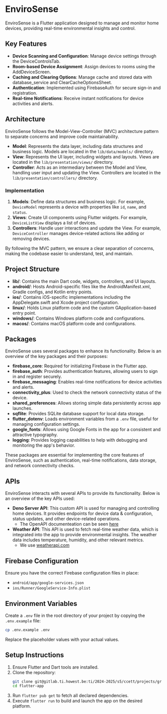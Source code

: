 # EnviroSense

EnviroSense is a Flutter application designed to manage and monitor home devices, providing real-time environmental insights and control.

## Key Features

- **Device Scanning and Configuration**: Manage device settings through the DeviceControlsTab.
- **Room-based Device Assignment**: Assign devices to rooms using the AddDeviceScreen.
- **Caching and Clearing Options**: Manage cache and stored data with database_service and ClearCacheOptionsSheet.
- **Authentication**: Implemented using FirebaseAuth for secure sign-in and registration.
- **Real-time Notifications**: Receive instant notifications for device activities and alerts.

## Architecture

EnviroSense follows the Model-View-Controller (MVC) architecture pattern to separate concerns and improve code maintainability.

- **Model**: Represents the data layer, including data structures and business logic. Models are located in the `lib/data/models/` directory.
- **View**: Represents the UI layer, including widgets and layouts. Views are located in the `lib/presentation/views/` directory.
- **Controller**: Acts as an intermediary between the Model and View, handling user input and updating the View. Controllers are located in the `lib/presentation/controllers/` directory.

### Implementation

1. **Models**: Define data structures and business logic. For example, `DeviceModel` represents a device with properties like `id`, `name`, and `status`.
2. **Views**: Create UI components using Flutter widgets. For example, `DeviceListView` displays a list of devices.
3. **Controllers**: Handle user interactions and update the View. For example, `DeviceController` manages device-related actions like adding or removing devices.

By following the MVC pattern, we ensure a clear separation of concerns, making the codebase easier to understand, test, and maintain.

## Project Structure

- **lib/**: Contains the main Dart code, widgets, controllers, and UI layouts.
- **android/**: Hosts Android-specific files like the AndroidManifest.xml, Gradle configs, and Kotlin entry points.
- **ios/**: Contains iOS-specific implementations including the AppDelegate.swift and Xcode project configuration.
- **linux/**: Holds Linux platform code and the custom GApplication-based entry point.
- **windows/**: Contains Windows platform code and configurations.
- **macos/**: Contains macOS platform code and configurations.

## Packages

EnviroSense uses several packages to enhance its functionality. Below is an overview of the key packages and their purposes:

- **firebase_core**: Required for initializing Firebase in the Flutter app.
- **firebase_auth**: Provides authentication features, allowing users to sign in and register securely.
- **firebase_messaging**: Enables real-time notifications for device activities and alerts.
- **connectivity_plus**: Used to check the network connectivity status of the device.
- **shared_preferences**: Allows storing simple data persistently across app launches.
- **sqflite**: Provides SQLite database support for local data storage.
- **flutter_dotenv**: Loads environment variables from a `.env` file, useful for managing configuration settings.
- **google_fonts**: Allows using Google Fonts in the app for a consistent and attractive typography.
- **logging**: Provides logging capabilities to help with debugging and monitoring the app's behavior.

These packages are essential for implementing the core features of EnviroSense, such as authentication, real-time notifications, data storage, and network connectivity checks.

## APIs

EnviroSense interacts with several APIs to provide its functionality. Below is an overview of the key APIs used:

- **Deno Server API**: This custom API is used for managing and controlling home devices. It provides endpoints for device data & configuration, status updates, and other device-related operations.
    - The OpenAPI documenteation can be seen [here](http://94.130.75.173:8101/)
- **Weather API**: This API is used to fetch real-time weather data, which is integrated into the app to provide environmental insights. The weather data includes temperature, humidity, and other relevant metrics.
    - We use [weatherapi.com](weatherapi.com)

## Firebase Configuration

Ensure you have the correct Firebase configuration files in place:
- `android/app/google-services.json`
- `ios/Runner/GoogleService-Info.plist`

## Environment Variables
Create a `.env` file in the root directory of your project by copying the `.env.example` file:
```sh
cp .env.example .env
```

Replace the placeholder values with your actual values.

## Setup Instructions

1. Ensure Flutter and Dart tools are installed.
2. Clone the repository:
    ```sh
    git clone git@gitlab.ti.howest.be:ti/2024-2025/s5/ccett/projects/group-14/flutter-app.git
    cd flutter-app
    ```
3. Run `flutter pub get` to fetch all declared dependencies.
4. Execute `flutter run` to build and launch the app on the desired platform.

